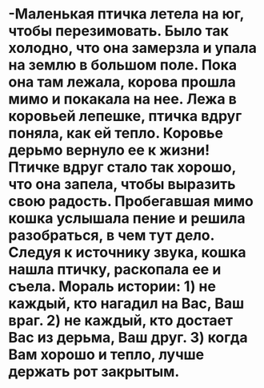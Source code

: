 # -Маленькая птичка летела на юг, чтобы перезимовать. Было так холодно, что она замерзла и упала на землю в большом поле. Пока она там лежала, корова прошла мимо и покакала на нее. Лежа в коровьей лепешке, птичка вдруг поняла, как ей тепло. Коровье дерьмо вернуло ее к жизни!  Птичке вдруг стало так хорошо, что она запела, чтобы выразить свою радость. Пробегавшая мимо кошка услышала пение и решила разобраться, в чем тут дело. Следуя к источнику звука, кошка нашла птичку, раскопала ее и съела.  Мораль истории: 1) не каждый, кто нагадил на Вас, Ваш враг. 2) не каждый, кто достает Вас из дерьма, Ваш друг. 3) когда Вам хорошо и тепло, лучше держать рот закрытым. 
